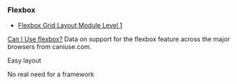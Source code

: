 ### Flexbox

* [Flexbox Grid Layout Module Level 1](https://www.w3.org/TR/css3-grid-layout/)

<p class="ciu_embed" data-feature="flexbox" data-periods="future_1,current,past_1,past_2,past_3">
  <a href="http://caniuse.com/#feat=flexbox">Can I Use flexbox?</a> Data on support for the flexbox feature across the major browsers from caniuse.com.
</p>

<aside class="notes" data-markdown>
Easy layout

No real need for a framework
</aside>